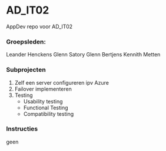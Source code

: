 # AD_IT02
AppDev repo voor AD_IT02

### Groepsleden:
Leander Henckens
Glenn Satory
Glenn Bertjens
Kennith Metten

### Subprojecten
1. Zelf een server configureren ipv Azure
2. Failover implementeren
3. Testing
    * Usability testing
    * Functional Testing
    * Compatibility testing

### Instructies
geen
